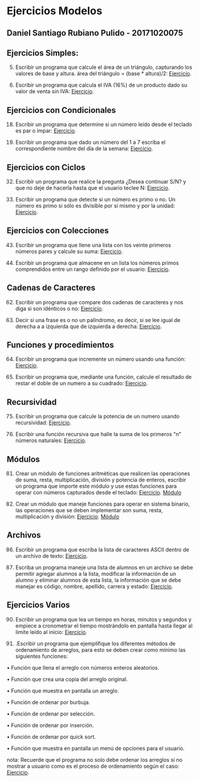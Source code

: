 # Ejercicios Modelos

## Daniel Santiago Rubiano Pulido - 20171020075
 
## Ejercicios Simples:

5. Escribir un programa que calcule el área de un triángulo, capturando los valores de base y altura. área del triángulo = (base * altura)/2: [Ejercicio](https://github.com/NeilPolitum/Ejercicios-Modelos/blob/master/areaTriangulo.py).

11. Escribir un programa que calcula el IVA (16%) de un producto dado su valor de venta sin IVA: [Ejercicio](https://github.com/NeilPolitum/Ejercicios-Modelos/blob/master/Simples_5_iva.py).

## Ejercicios con Condicionales

18. Escribir un programa que determine si un número leído desde el teclado es par o impar: [Ejercicio](https://github.com/NeilPolitum/Ejercicios-Modelos/blob/master/parimpar.py).

21. Escribir un programa que dado un número del 1 a 7 escriba el correspondiente nombre del día de la semana: [Ejercicio](https://github.com/NeilPolitum/Ejercicios-Modelos/blob/master/semana.py).

## Ejercicios con Ciclos

32. Escribir un programa que realice la pregunta ¿Desea continuar S/N? y que no deje de hacerla hasta que el usuario teclee N: [Ejercicio](https://github.com/NeilPolitum/Ejercicios-Modelos/blob/master/ciclos_32_pregunta.py).

38. Escribir un programa que detecte si un número es primo o no. Un número es primo si sólo es divisible por sí mismo y por la unidad: [Ejercicio](https://github.com/NeilPolitum/Ejercicios-Modelos/blob/master/primos.py).

## Ejercicios con Colecciones

43. Escribir un programa que llene una lista con los veinte primeros números pares y calcule su suma: [Ejercicio](https://github.com/NeilPolitum/Ejercicios-Modelos/blob/master/pares.py).

53. Escribir un programa que almacene en un lista los números primos comprendidos entre un rango definido por el usuario: [Ejercicio](https://github.com/NeilPolitum/Ejercicios-Modelos/blob/master/colecciones_53_lista_primos.py).

## Cadenas de Caracteres

62. Escribir un programa que compare dos cadenas de caracteres y nos diga si son idénticos o no: [Ejercicio](https://github.com/NeilPolitum/Ejercicios-Modelos/blob/master/cadena.py).

63. Decir si una frase es o no un palíndromo, es decir, si se lee igual de derecha a a izquierda que de izquierda a derecha: [Ejercicio](https://github.com/NeilPolitum/Ejercicios-Modelos/blob/master/palíndroma.py).

## Funciones y procedimientos

64. Escribir un programa que incremente un número usando una función: [Ejercicio](https://github.com/NeilPolitum/Ejercicios-Modelos/blob/master/funcYproc_64_incremento.py).

68. Escribir un programa que, mediante una función, calcule el resultado de restar el doble de un numero a su cuadrado: [Ejercicio](https://github.com/NeilPolitum/Ejercicios-Modelos/blob/master/fundobleexp68.py).

## Recursividad

75. Escribir un programa que calcule la potencia de un numero usando recursividad: [Ejercicio](https://github.com/NeilPolitum/Ejercicios-Modelos/blob/master/potenciaRec.py).

79. Escribir una función recursiva que halle la suma de los primeros "n" números naturales: [Ejercicio](https://github.com/NeilPolitum/Ejercicios-Modelos/blob/master/Recursividad_79_suma.py).

## Módulos

81. Crear un módulo de funciones aritméticas que realicen las operaciones de suma, resta, multiplicación, división y potencia de enteros, escribir un programa que importe este módulo y use estas funciones para operar con números capturados desde el teclado: [Ejercicio](https://github.com/NeilPolitum/Ejercicios-Modelos/blob/master/moduloEntero.py). [Módulo](https://github.com/NeilPolitum/Ejercicios-Modelos/blob/master/operacionesEntero.py)

83. Crear un módulo que maneje funciones para operar en sistema binario, las operaciones que se deben implementar son suma, resta, multiplicación y división: [Ejercicio](https://github.com/NeilPolitum/Ejercicios-Modelos/blob/master/moduloBinario.py). [Módulo](https://github.com/NeilPolitum/Ejercicios-Modelos/blob/master/operacionesBinario.py)

## Archivos

86. Escribir un programa que escriba la lista de caracteres ASCII dentro de un archivo de texto: [Ejercicio](https://github.com/NeilPolitum/Ejercicios-Modelos/blob/master/archivo.py).

88. Escriba un programa maneje una lista de alumnos en un archivo se debe permitir agregar alumnos a la lista, modificar la información de un alumno y eliminar alumnos de esta lista, la información que se debe manejar es código, nombre, apellido, carrera y estado: [Ejercicio](https://github.com/NeilPolitum/Ejercicios-Modelos/blob/master/archivo.py).

## Ejercicios Varios

90. Escribir un programa que lea un tiempo en horas, minutos y segundos y empiece a cronometrar el tiempo mostrándolo en pantalla hasta llegar al limite leído al inicio: [Ejercicio](https://github.com/NeilPolitum/Ejercicios-Modelos/blob/master/.py).

92. .Escribir un programa que ejemplifique los diferentes métodos de ordenamiento de arreglos, para esto se deben crear como mínimo las siguientes funciones: 

• Función que llena el arreglo con números enteros aleatorios. 

• Función que crea una copia del arreglo original. 

• Función que muestra en pantalla un arreglo. 

• Función de ordenar por burbuja. 

• Función de ordenar por selección. 

• Función de ordenar por inserción. 

• Función de ordenar por quick sort. 

• Función que muestra en pantalla un menú de opciones para el usuario. 

nota: Recuerde que el programa no solo debe ordenar los arreglos si no mostrar a usuario como es el proceso de ordenamiento según el caso: [Ejercicio](https://github.com/NeilPolitum/Ejercicios-Modelos/blob/master/ejerVarios_92_ordenamiento.py).

